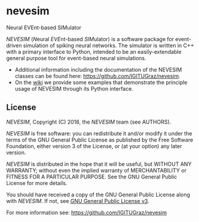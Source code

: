 # nevesim
Neural EVEnt-based SIMulator

*NEVESIM* (*N*eural *EVE*nt-based *SIM*ulator) is a software package for event-driven simulation of spiking neural networks. The simulator is written in C++ with a primary interface to Python, intended to be an easily-extendable general purpose tool for event-based neural simulations.

* Additional information including the documentation of the NEVESIM classes can be found here: https://github.com/IGITUGraz/nevesim.
* On the [wiki](https://github.com/IGITUGraz/nevesim/wiki) we provide some examples that demonstrate the principle usage of NEVESIM through its Python interface.

## License

*NEVESIM*, Copyright (C) 2018, the *NEVESIM* team (see AUTHORS).

*NEVESIM* is free software: you can redistribute it and/or modify
it under the terms of the GNU General Public License as published by
the Free Software Foundation, either version 3 of the License, or
(at your option) any later version.

*NEVESIM* is distributed in the hope that it will be useful,
but WITHOUT ANY WARRANTY; without even the implied warranty of
MERCHANTABILITY or FITNESS FOR A PARTICULAR PURPOSE.  See the
GNU General Public License for more details.

You should have received a copy of the GNU General Public License
along with *NEVESIM*.  If not, see [GNU General Public
License v3](https://www.gnu.org/licenses/gpl.html).

For more information see: https://github.com/IGITUGraz/nevesim

